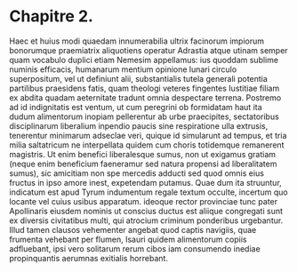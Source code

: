 # Chapitre 2.

Haec et huius modi quaedam innumerabilia ultrix facinorum impiorum bonorumque praemiatrix aliquotiens operatur Adrastia atque utinam semper quam vocabulo duplici etiam Nemesim appellamus: ius quoddam sublime numinis efficacis, humanarum mentium opinione lunari circulo superpositum, vel ut definiunt alii, substantialis tutela generali potentia partilibus praesidens fatis, quam theologi veteres fingentes Iustitiae filiam ex abdita quadam aeternitate tradunt omnia despectare terrena.
Postremo ad id indignitatis est ventum, ut cum peregrini ob formidatam haut ita dudum alimentorum inopiam pellerentur ab urbe praecipites, sectatoribus disciplinarum liberalium inpendio paucis sine respiratione ulla extrusis, tenerentur minimarum adseclae veri, quique id simularunt ad tempus, et tria milia saltatricum ne interpellata quidem cum choris totidemque remanerent magistris.
Ut enim benefici liberalesque sumus, non ut exigamus gratiam (neque enim beneficium faeneramur sed natura propensi ad liberalitatem sumus), sic amicitiam non spe mercedis adducti sed quod omnis eius fructus in ipso amore inest, expetendam putamus.
Quae dum ita struuntur, indicatum est apud Tyrum indumentum regale textum occulte, incertum quo locante vel cuius usibus apparatum. ideoque rector provinciae tunc pater Apollinaris eiusdem nominis ut conscius ductus est aliique congregati sunt ex diversis civitatibus multi, qui atrocium criminum ponderibus urgebantur.
Illud tamen clausos vehementer angebat quod captis navigiis, quae frumenta vehebant per flumen, Isauri quidem alimentorum copiis adfluebant, ipsi vero solitarum rerum cibos iam consumendo inediae propinquantis aerumnas exitialis horrebant.
